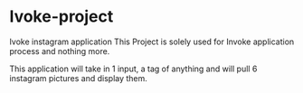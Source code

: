 # Ivoke-project
Ivoke instagram application
This Project is solely used for Invoke application process and nothing more.

This application will take in 1 input, a tag of anything and will pull 6 instagram pictures and display them.


